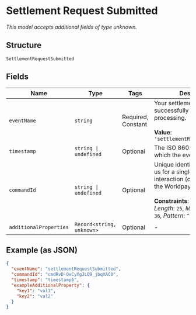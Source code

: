 
# Settlement Request Submitted

*This model accepts additional fields of type unknown.*

## Structure

`SettlementRequestSubmitted`

## Fields

| Name | Type | Tags | Description |
|  --- | --- | --- | --- |
| `eventName` | `string` | Required, Constant | Your settlement request was successfully sent for processing.<br><br>**Value**: `'settlementRequestSubmitted'` |
| `timestamp` | `string \| undefined` | Optional | The ISO 8601 date-time at which the event was created. |
| `commandId` | `string \| undefined` | Optional | Unique identifier generated by us for a single instance of an interaction (command) with the Worldpay API.<br><br>**Constraints**: *Minimum Length*: `25`, *Maximum Length*: `36`, *Pattern*: `^[A-Za-z0-9_-]*$` |
| `additionalProperties` | `Record<string, unknown>` | Optional | - |

## Example (as JSON)

```json
{
  "eventName": "settlementRequestSubmitted",
  "commandId": "cmdRvD-OxCyXgJLQ9_jbqXAC0",
  "timestamp": "timestamp6",
  "exampleAdditionalProperty": {
    "key1": "val1",
    "key2": "val2"
  }
}
```

